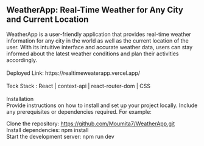 <h2>WeatherApp: Real-Time Weather for Any City and Current Location</h2>
WeatherApp is a user-friendly application that provides real-time weather information for any city in the world as well as the current location of the user. With its intuitive interface and accurate weather data, users can stay informed about the latest weather conditions and plan their activities accordingly.
<br/>
<br/>
Deployed Link: https://realtimeweaterapp.vercel.app/
<br/><br/>
Teck Stack : React | context-api | react-router-dom | CSS 
<br/>
<br/>
Installation
<br/>
Provide instructions on how to install and set up your project locally. Include any prerequisites or dependencies required. For example:

Clone the repository: https://github.com/Moumita7/WeatherApp.git
<br/>
Install dependencies: npm install
<br/>
Start the development server: npm run dev
<br/>


